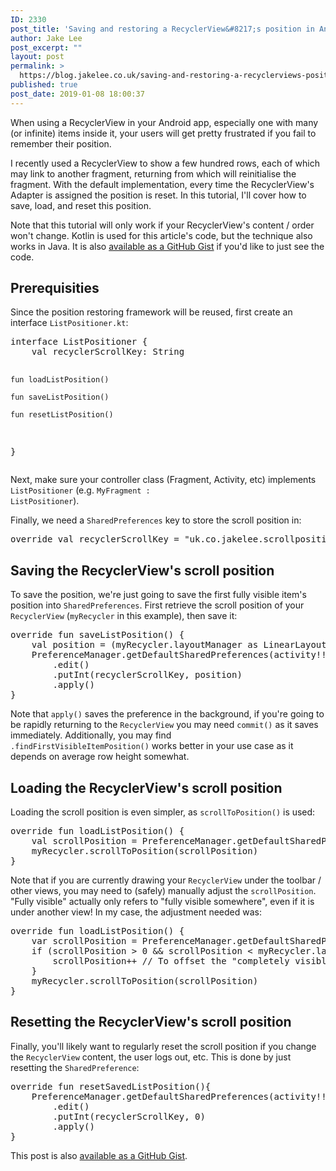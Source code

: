 ```yaml
---
ID: 2330
post_title: 'Saving and restoring a RecyclerView&#8217;s position in Android'
author: Jake Lee
post_excerpt: ""
layout: post
permalink: >
  https://blog.jakelee.co.uk/saving-and-restoring-a-recyclerviews-position-in-android/
published: true
post_date: 2019-01-08 18:00:37
---
```

When using a RecyclerView in your Android app, especially one with many (or infinite) items inside it, your users will get pretty frustrated if you fail to remember their position.

I recently used a RecyclerView to show a few hundred rows, each of which may link to another fragment, returning from which will reinitialise the fragment. With the default implementation, every time the RecyclerView's Adapter is assigned the position is reset. In this tutorial, I'll cover how to save, load, and reset this position.

Note that this tutorial will only work if your RecyclerView's content / order won't change. Kotlin is used for this article's code, but the technique also works in Java. It is also <a href="https://gist.github.com/JakeSteam/ce074069c98deb764b9d74e596b87a69" target="_blank" rel="noopener">available as a GitHub Gist</a> if you'd like to just see the code.

<!--more-->
<h2>Prerequisities</h2>
Since the position restoring framework will be reused, first create an interface <code>ListPositioner.kt</code>:
<pre>interface ListPositioner {
    val recyclerScrollKey: String

    fun loadListPosition()

    fun saveListPosition()

    fun resetListPosition()
}</pre>
Next, make sure your controller class (Fragment, Activity, etc) implements <code>ListPositioner</code> (e.g. <code>MyFragment : ListPositioner</code>).

Finally, we need a <code>SharedPreferences</code> key to store the scroll position in:
<pre>override val recyclerScrollKey = "uk.co.jakelee.scrollposition"</pre>
<h2>Saving the RecyclerView's scroll position</h2>
To save the position, we're just going to save the first fully visible item's position into <code>SharedPreferences</code>. First retrieve the scroll position of your <code>RecyclerView</code> (<code>myRecycler</code> in this example), then save it:
<pre>override fun saveListPosition() {
    val position = (myRecycler.layoutManager as LinearLayoutManager).findFirstCompletelyVisibleItemPosition()
    PreferenceManager.getDefaultSharedPreferences(activity!!)
        .edit()
        .putInt(recyclerScrollKey, position)
        .apply()
}</pre>
Note that <code>apply()</code> saves the preference in the background, if you're going to be rapidly returning to the <code>RecyclerView</code> you may need <code>commit()</code> as it saves immediately. Additionally, you may find <code>.findFirstVisibleItemPosition()</code> works better in your use case as it depends on average row height somewhat.
<h2>Loading the RecyclerView's scroll position</h2>
Loading the scroll position is even simpler, as <code>scrollToPosition()</code> is used:
<pre>override fun loadListPosition() {
    val scrollPosition = PreferenceManager.getDefaultSharedPreferences(activity!!).getInt(recyclerScrollKey, 0)
    myRecycler.scrollToPosition(scrollPosition)
}</pre>
Note that if you are currently drawing your <code>RecyclerView</code> under the toolbar / other views, you may need to (safely) manually adjust the <code>scrollPosition</code>. "Fully visible" actually only refers to "fully visible somewhere", even if it is under another view! In my case, the adjustment needed was:
<pre>override fun loadListPosition() {
    var scrollPosition = PreferenceManager.getDefaultSharedPreferences(activity!!).getInt(recyclerScrollKey, 0)
    if (scrollPosition &gt; 0 &amp;&amp; scrollPosition &lt; myRecycler.layoutManager.childCount) {
        scrollPosition++ // To offset the "completely visible" item under the action bar
    }
    myRecycler.scrollToPosition(scrollPosition)
}</pre>
<h2>Resetting the RecyclerView's scroll position</h2>
Finally, you'll likely want to regularly reset the scroll position if you change the <code>RecyclerView</code> content, the user logs out, etc. This is done by just resetting the <code>SharedPreference</code>:
<pre>override fun resetSavedListPosition(){
    PreferenceManager.getDefaultSharedPreferences(activity!!)
        .edit()
        .putInt(recyclerScrollKey, 0)
        .apply()
}</pre>
This post is also <a href="https://gist.github.com/JakeSteam/ce074069c98deb764b9d74e596b87a69" target="_blank" rel="noopener">available as a GitHub Gist</a>.